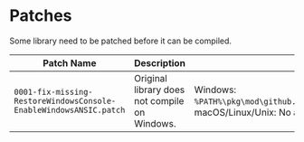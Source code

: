 # Patches

Some library need to be patched before it can be compiled.


| Patch Name | Description | Path | Source | Affect |
| --- | --- | --- | --- | --- |
| `0001-fix-missing-RestoreWindowsConsole-EnableWindowsANSIC.patch` | Original library does not compile on Windows. | Windows: `%PATH%\pkg\mod\github.com\tliron\kutil@v0.3.11\terminal`, macOS/Linux/Unix: No action needed` | [GitHub Commit](https://github.com/KevinZonda/kutil/commit/2fb99362a1d3c201f532600fb3fe760083a69034) [GitHub PR](https://github.com/tliron/kutil/pull/1/files) | go lib `github.com\tliron\kutil` <= v0.3.12 |